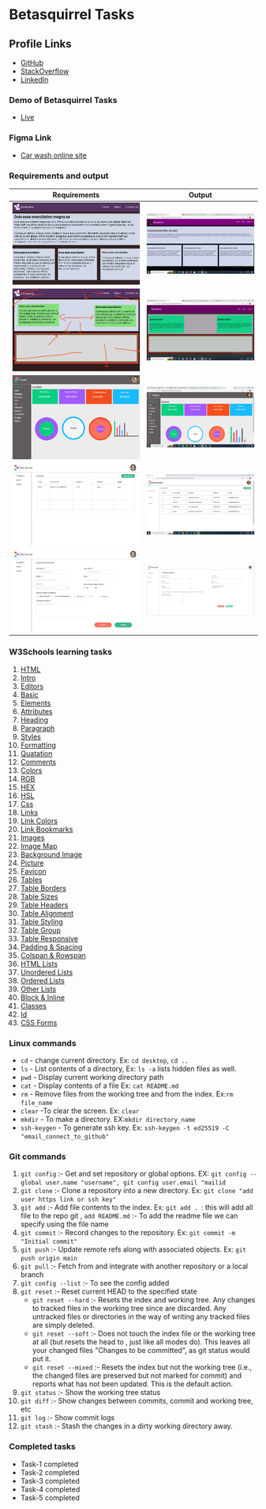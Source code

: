 # Betasquirrel Tasks

## Profile Links

- [GitHub](https://github.com/ninumariya/betasquirrel-tasks)
- [StackOverflow](https://stackoverflow.com/users/21194459/ninu)
- [LinkedIn](https://www.linkedin.com/in/ninu-sijo-52bb59165)

### Demo of Betasquirrel Tasks

- [Live](https://ninumariya.github.io/betasquirrel-tasks/)

### Figma Link

- [Car wash online site](https://www.figma.com/proto/GnOwEyc8loCgH0Q9cCkvhr/Brillare-Car-Wash?node-id=1-13&scaling=min-zoom&page-id=0%3A1)

### Requirements and output

| Requirements                                              | Output                                          |
| --------------------------------------------------------- | ----------------------------------------------- |
| ![Task 1](images/requirement/task-1-requirements.jpg)     | ![Task 1](images/output/task-1-output.png)      |
| ![Task 2](images/requirement/task-2-requirement.jpg)      | ![Task 2](images/output/task-2-output.png)      |
| ![Task 3](images/requirement/task-3-requirement.jpg)      | ![Task 3](images/output/task-3-output.png)      |
| ![Task 4-1](images/requirement/task-4-1-requirement.jpeg) | ![Task 4-1](images/output/task-4-1-output.png)  |
| ![Task 4-2](images/requirement/task-4-2-requirement.jpeg) | ![Task 4-2](images/output/task-4-2-output.jpeg) |

### W3Schools learning tasks

1. [HTML](https://www.w3schools.com/html/default.asp)
2. [Intro](https://www.w3schools.com/html/html_intro.asp)
3. [Editors](https://www.w3schools.com/html/html_editors.asp)
4. [Basic](https://www.w3schools.com/html/html_basic.asp)
5. [Elements](https://www.w3schools.com/html/html_elements.asp)
6. [Attributes](https://www.w3schools.com/html/html_attributes.asp)
7. [Heading](https://www.w3schools.com/html/html_headings.asp)
8. [Paragraph](https://www.w3schools.com/html/html_paragraphs.asp)
9. [Styles](https://www.w3schools.com/html/html_styles.asp)
10. [Formatting](https://www.w3schools.com/html/html_formatting.asp)
11. [Quatation](https://www.w3schools.com/html/html_quotation_elements.asp)
12. [Comments](https://www.w3schools.com/html/html_comments.asp)
13. [Colors](https://www.w3schools.com/html/html_colors.asp)
14. [RGB](https://www.w3schools.com/html/html_colors_rgb.asp)
15. [HEX](https://www.w3schools.com/html/html_colors_hex.asp)
16. [HSL](https://www.w3schools.com/html/html_colors_hsl.asp)
17. [Css](https://www.w3schools.com/html/html_css.asp)
18. [Links](https://www.w3schools.com/html/html_links.asp)
19. [Link Colors](https://www.w3schools.com/html/html_links_colors.asp)
20. [Link Bookmarks](https://www.w3schools.com/html/html_links_bookmarks.asp)
21. [Images](https://www.w3schools.com/html/html_images.asp)
22. [Image Map](https://www.w3schools.com/html/html_images_imagemap.asp)
23. [Background Image](https://www.w3schools.com/html/html_images_imagemap.asp)
24. [Picture](https://www.w3schools.com/html/html_images_picture.asp)
25. [Favicon](https://www.w3schools.com/html/html_favicon.asp)
26. [Tables](https://www.w3schools.com/html/html_tables.asp)
27. [Table Borders](https://www.w3schools.com/html/html_table_borders.asp)
28. [Table Sizes](https://www.w3schools.com/html/html_table_sizes.asp)
29. [Table Headers](https://www.w3schools.com/html/html_table_headers.asp)
30. [Table Alignment](https://www.w3schools.com/css/css_table_align.asp)
31. [Table Styling](https://www.w3schools.com/html/html_table_styling.asp)
32. [Table Group](https://www.w3schools.com/html/html_table_colgroup.asp)
33. [Table Responsive](https://www.w3schools.com/css/css_table_responsive.asp)
34. [Padding & Spacing](https://www.w3schools.com/html/html_table_padding_spacing.asp)
35. [Colspan & Rowspan](https://www.w3schools.com/html/html_table_colspan_rowspan.asp)
36. [HTML Lists](https://www.w3schools.com/html/html_lists.asp)
37. [Unordered Lists](https://www.w3schools.com/html/html_lists_unordered.asp)
38. [Ordered Lists](https://www.w3schools.com/html/html_lists_ordered.asp)
39. [Other Lists](https://www.w3schools.com/html/html_lists_other.asp)
40. [Block & Inline](https://www.w3schools.com/html/html_blocks.asp)
41. [Classes](https://www.w3schools.com/html/html_classes.asp)
42. [Id](https://www.w3schools.com/html/html_id.asp)
43. [CSS Forms](https://www.w3schools.com/css/css_form.asp)

### Linux commands

- `cd` - change current directory. Ex: `cd desktop`, `cd ..`
- `ls` - List contents of a directory, Ex: `ls -a` lists hidden files as well.
- `pwd` - Display current working directory path
- `cat` - Display contents of a file Ex: `cat README.md`
- `rm` - Remove files from the working tree and from the index. Ex:`rm file_name`
- `clear` -To clear the screen. Ex: `clear`
- `mkdir` - To make a directory. EX:`mkdir directory_name`
- `ssh-keygen` - To generate ssh key. Ex: `ssh-keygen -t ed25519 -C "email_connect_to_github"`

### Git commands

1. `git config` :- Get and set repository or global options. EX: `git config --global user.name "username", git config user.email "mailid`
2. `git clone` :- Clone a repository into a new directory. Ex: `git clone "add user https link or ssh key"`
3. `git add` :- Add file contents to the index. Ex: `git add . `: this will add all file to the repo git ,
   `add README.md` :- To add the readme file we can specify using the file name
4. `git commit` :- Record changes to the repository. Ex: `git commit -m "Initial commit"`
5. `git push` :- Update remote refs along with associated objects. Ex: `git push origin main`
6. `git pull` :- Fetch from and integrate with another repository or a local branch
7. `git config --list` :- To see the config added
8. `git reset` :- Reset current HEAD to the specified state
   - `git reset --hard` :- Resets the index and working tree. Any changes to tracked files in the working tree since <commit> are discarded. Any untracked files or directories in the way of writing any tracked files are simply deleted.
   - `git reset --soft` :- Does not touch the index file or the working tree at all (but resets the head to <commit>, just like all modes do). This leaves all your changed files "Changes to be committed", as git status would put it.
   - `git reset --mixed` :- Resets the index but not the working tree (i.e., the changed files are preserved but not marked for commit) and reports what has not been updated. This is the default action.
9. `git status` :- Show the working tree status
10. `git diff` :- Show changes between commits, commit and working tree, etc
11. `git log` :- Show commit logs
12. `git stash` :- Stash the changes in a dirty working directory away.

### Completed tasks

- Task-1 completed
- Task-2 completed
- Task-3 completed
- Task-4 completed
- Task-5 completed
